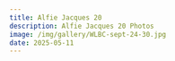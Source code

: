 ```yaml
---
title: Alfie Jacques 20
description: Alfie Jacques 20 Photos
image: /img/gallery/WLBC-sept-24-30.jpg
date: 2025-05-11
---
```


